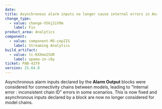 ```yaml
---
date:
title: Asynchronous alarm inputs no longer cause internal errors in Analytics Builder model chains
change_type:
  - value: change-VSkj2iV9m
    label: Fix
product_area: Analytics
component:
  - value: component-M5-cepIIS
    label: Streaming Analytics
build_artifact:
  - value: tc-KXXmo2SUR
    label: apama-in-c8y
ticket: PAB-4379
version: 25.64.0
---
```

Asynchronous alarm inputs declared by the **Alarm Output** blocks were considered for connectivity chains between models, leading to "Internal error : inconsistent chain ID" errors in some scenarios. This is now fixed and asynchronous inputs declared by a block are now no longer considered for model chains.
